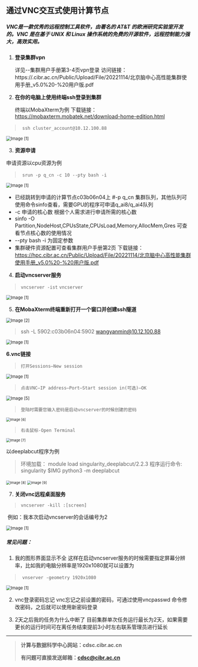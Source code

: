 ## 通过VNC交互式使用计算节点



##### VNC是一款优秀的远程控制工具软件，由著名的 AT&T 的欧洲研究实验室开发的。VNC 是在基于 UNIX 和 Linux 操作系统的免费的开源软件，远程控制能力强大，高效实用。

1. **登录集群vpn**

    详见--集群用户手册第3-4页vpn登录
    访问链接：https://.cibr.ac.cn/Public/Upload/File/20221114/北京脑中心高性能集群使用手册_v5.0%20-%20用户版.pdf

2. **在你的电脑上使用终端ssh登录到集群**

    终端以MobaXterm为例
    下载链接：https://mobaxterm.mobatek.net/download-home-edition.html

> ​        `ssh cluster_account@10.12.100.88`
>

<img src="..\.image\vnc\1.png" alt="Image [1]" style="zoom: 80%;" />

3. **资源申请**

  申请资源以cpu资源为例

> ​       `srun -p q_cn -c 10 --pty bash -i`
>

<img src="..\.image\vnc\Image.png" alt="Image [1]" style="zoom: 80%;" />

- 已经跳转到申请的计算节点c03b06n04上
  #-p  q_cn  集群队列，其他队列可使用命令sinfo查看，需要GPU的程序可申请q_ai8/q_ai4队列
- -c 申请的核心数    根据个人需求进行申请所需的核心数
- sinfo -O Partition,NodeHost,CPUsState,CPUsLoad,Memory,AllocMem,Gres 可查看节点核心数的使用情况
- --pty bash -i 为固定参数
- 集群硬件资源配置可查看集群用户手册第2页
  下载链接：https://hpc.cibr.ac.cn/Public/Upload/File/20221114/北京脑中心高性能集群使用手册_v5.0%20-%20用户版.pdf

4. **启动vncserver服务**

  > `vncserver -ist`
  > `vncserver`

<img src="..\.image\vnc\Image [1].png" alt="Image [1]" style="zoom: 80%;" />

5. **在MobaXterm终端重新打开一个窗口并创建ssh隧道**

<img src="..\.image\vnc\Image [2].png" alt="Image [2]" style="zoom:80%;" />

>  ssh -L 5902:c03b06n04:5902 wangyanmin@10.12.100.88

<img src="..\.image\vnc\Image [3].png" alt="Image [1]" style="zoom: 80%;" />

**6.vnc链接**

> `打开Sessions—New session`



<img src="..\.image\vnc\Image [4] .png" alt="Image [1]" style="zoom: 80%;" />

> `点击VNC—IP address—Port—Start session in(可选)—OK`

<img src="..\.image\vnc\Image [5].png" alt="Image [5]" style="zoom:80%;" />

> `登陆时需要您输入密码是启动vncserver的时候创建的密码`

<img src="..\.image\vnc\Image [6].png" alt="Image [6]" style="zoom: 67%;" />

> `右击鼠标-Open Terminal`

<img src="..\.image\vnc\Image [7].png" alt="Image [7]" style="zoom:67%;" />

以deeplabcut程序为例

> 环境加载： module load singularity_deeplabcut/2.2.3
> 程序运行命令: singularity $IMG python3 -m deeplabcut

<img src="..\.image\vnc\Image [8].png" alt="Image [8]" style="zoom:67%;" />

<img src="..\.image\vnc\Image [9].png" alt="Image [9]" style="zoom:67%;" />


7. **关闭vnc远程桌面服务**

  > `vncserver -kill :[screen]`

​       例如：我本次启动vncserver的会话编号为2

<img src="..\.image\vnc\Image [10].png" alt="Image [1]" style="zoom: 80%;" />

##### 常见问题：

1. 我的图形界面显示不全
   这样在启动vncserver服务的时候需要指定屏幕分辨率，比如我的电脑分辨率是1920x1080就可以设置为

> ​        `vnserver -geometry 1920x1080`

<img src="..\.image\vnc\Image [11].png" alt="Image [1]" style="zoom: 80%;" />

2. vnc登录密码忘记
   vnc忘记之前设置的密码，可通过使用vncpasswd 命令修改密码，之后就可以使用新密码登录

3. 2天之后我的任务为什么中断了
   目前集群单次任务运行最长为2天，如果需要更长的运行时间可在离任务结束提前3小时左右联系管理员进行延长



------



> **计算与数据科学中心网站：cdsc.cibr.ac.cn**
>
> **有问题可直接发送邮箱：cdsc@cibr.ac.cn**

